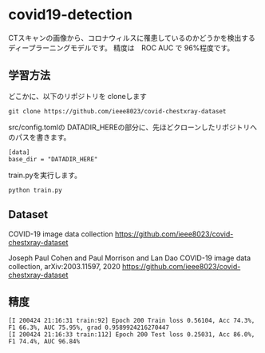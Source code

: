 # covid19-detection

CTスキャンの画像から、コロナウィルスに罹患しているのかどうかを検出するディープラーニングモデルです。
精度は　ROC AUC で 96%程度です。

## 学習方法

どこかに、以下のリポジトリを cloneします
```
git clone https://github.com/ieee8023/covid-chestxray-dataset
```

src/config.tomlの DATADIR_HEREの部分に、先ほどクローンしたリポジトリへのパスを書きます。
```
[data]
base_dir = "DATADIR_HERE"
```

train.pyを実行します。

```
python train.py
```


## Dataset

COVID-19 image data collection
https://github.com/ieee8023/covid-chestxray-dataset

Joseph Paul Cohen and Paul Morrison and Lan Dao
COVID-19 image data collection, arXiv:2003.11597, 2020
https://github.com/ieee8023/covid-chestxray-dataset


## 精度

```
[I 200424 21:16:31 train:92] Epoch 200 Train loss 0.56104, Acc 74.3%, F1 66.3%, AUC 75.95%, grad 0.9589924216270447
[I 200424 21:16:33 train:112] Epoch 200 Test loss 0.25031, Acc 86.0%, F1 74.4%, AUC 96.84%
```
